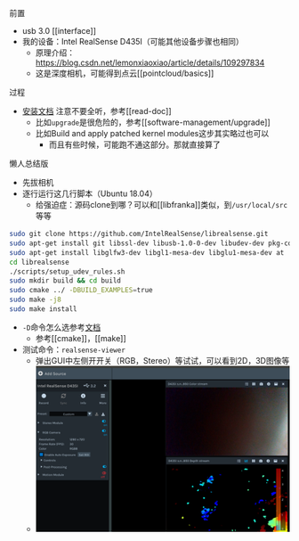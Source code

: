 前置
- usb 3.0 [[interface]]
- 我的设备：Intel RealSense D435I（可能其他设备步骤也相同）
  - 原理介绍：https://blog.csdn.net/lemonxiaoxiao/article/details/109297834
  - 这是深度相机，可能得到点云[[pointcloud/basics]]

过程
- [安装文档](https://github.com/IntelRealSense/librealsense/blob/master/doc/installation.md)
注意不要全听，参考[[read-doc]]
    - 比如`upgrade`是很危险的，参考[[software-management/upgrade]]
    - 比如Build and apply patched kernel modules这步其实略过也可以
      - 而且有些时候，可能跑不通这部分。那就直接算了

懒人总结版
- 先拔相机
- 逐行运行这几行脚本（Ubuntu 18.04）
  - 给强迫症：源码clone到哪？可以和[[libfranka]]类似，到`/usr/local/src`等等
```sh
sudo git clone https://github.com/IntelRealSense/librealsense.git
sudo apt-get install git libssl-dev libusb-1.0-0-dev libudev-dev pkg-config libgtk-3-dev
sudo apt-get install libglfw3-dev libgl1-mesa-dev libglu1-mesa-dev at
cd librealsense
./scripts/setup_udev_rules.sh
sudo mkdir build && cd build
sudo cmake ../ -DBUILD_EXAMPLES=true
sudo make -j8
sudo make install
```
- `-D`命令怎么选参考[文档](https://github.com/IntelRealSense/librealsense/blob/master/doc/installation.md)
  - 参考[[cmake]]，[[make]]
- 测试命令：`realsense-viewer`
  - 弹出GUI中左侧开开关（RGB，Stereo）等试试，可以看到2D，3D图像等
  - ![](installation-2D.png)